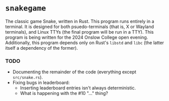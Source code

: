# `snakegame`

The classic game Snake, written in Rust. This program runs entirely in a
terminal. It is designed for both psuedo-terminals (that is, X or Wayland
terminals), and Linux TTYs (the final program will be run in a TTY). This
program is being written for the 2024 Onslow College open evening.
Additionally, this program depends only on Rust's `libstd` and `libc` (the
latter itself a dependency of the former).

### TODO
- Documenting the remainder of the code (everything except `src/snake.rs`).
- Fixing bugs in leaderboard:
  - Inserting leaderboard entries isn't always deterministic.
  - What is happening with the #10 "..." thing?